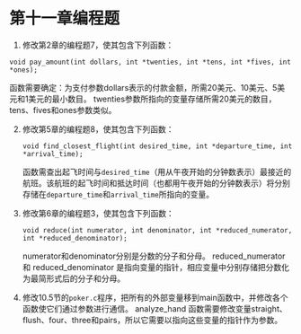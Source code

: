 # 第十一章编程题



1.  修改第2章的编程题7，使其包含下列函数：

   ```
   void pay_amount(int dollars, int *twenties, int *tens, int *fives, int *ones);
   ```

   函数需要确定：为支付参数dollars表示的付款金额，所需20美元、10美元、5美元和1美元的最小数目。 twenties参数所指向的变量存储所需20美元的数目，tens、fives和ones参数类似。

   

2. 修改第5章的编程题8，使其包含下列函数：

   ```
   void find_closest_flight(int desired_time, int *departure_time, int *arrival_time);
   ```

   函数需查出起飞时间与`desired_time`（用从午夜开始的分钟数表示）最接近的航班。该航班的起飞时间和抵达时间（也都用午夜开始的分钟数表示）将分别存储在`departure_time`和`arrival_time`所指向的变量。

   

3. 修改第6章的编程题3，使其包含下列函数：

   ```
   void reduce(int numerator, int denominator, int *reduced_numerator, int *reduced_denominator);
   ```

   numerator和denominator分别是分数的分子和分母。 reduced_numerator 和 reduced_denominator 是指向变量的指针，相应变量中分别存储把分数化为最简形式后的分子和分母。



4. 修改10.5节的`poker.c`程序，把所有的外部变量移到main函数中，并修改各个函数使它们通过参数进行通信。 analyze_hand 函数需要修改变量straight、flush、four、three和pairs，所以它需要以指向这些变量的指针作为参数。

